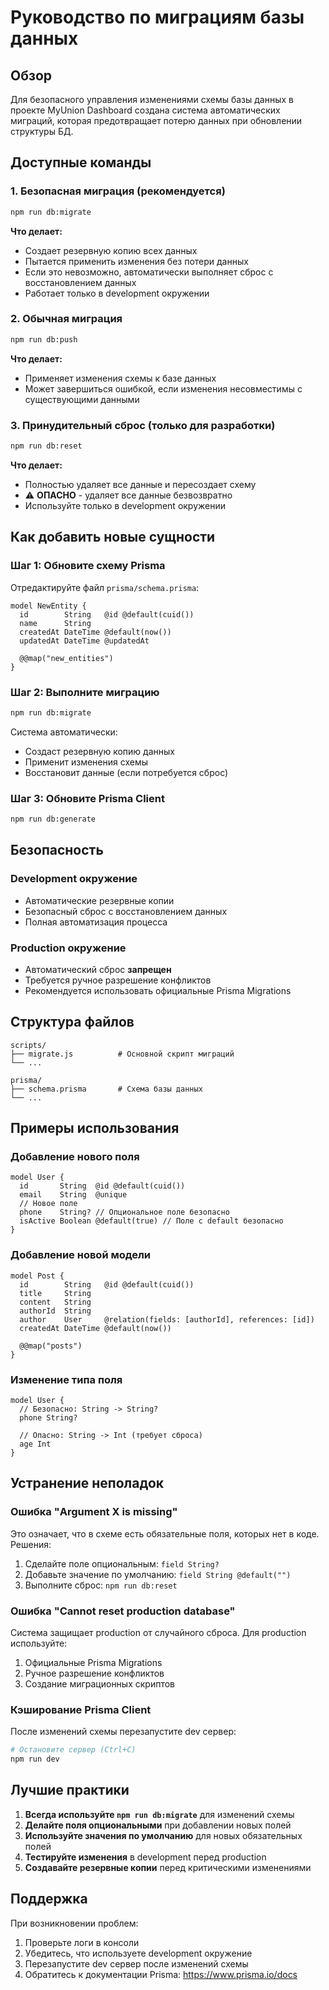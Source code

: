 # Руководство по миграциям базы данных

## Обзор

Для безопасного управления изменениями схемы базы данных в проекте MyUnion Dashboard создана система автоматических миграций, которая предотвращает потерю данных при обновлении структуры БД.

## Доступные команды

### 1. Безопасная миграция (рекомендуется)
```bash
npm run db:migrate
```

**Что делает:**
- Создает резервную копию всех данных
- Пытается применить изменения без потери данных
- Если это невозможно, автоматически выполняет сброс с восстановлением данных
- Работает только в development окружении

### 2. Обычная миграция
```bash
npm run db:push
```

**Что делает:**
- Применяет изменения схемы к базе данных
- Может завершиться ошибкой, если изменения несовместимы с существующими данными

### 3. Принудительный сброс (только для разработки)
```bash
npm run db:reset
```

**Что делает:**
- Полностью удаляет все данные и пересоздает схему
- ⚠️ **ОПАСНО** - удаляет все данные безвозвратно
- Используйте только в development окружении

## Как добавить новые сущности

### Шаг 1: Обновите схему Prisma
Отредактируйте файл `prisma/schema.prisma`:

```prisma
model NewEntity {
  id        String   @id @default(cuid())
  name      String
  createdAt DateTime @default(now())
  updatedAt DateTime @updatedAt
  
  @@map("new_entities")
}
```

### Шаг 2: Выполните миграцию
```bash
npm run db:migrate
```

Система автоматически:
- Создаст резервную копию данных
- Применит изменения схемы
- Восстановит данные (если потребуется сброс)

### Шаг 3: Обновите Prisma Client
```bash
npm run db:generate
```

## Безопасность

### Development окружение
- Автоматические резервные копии
- Безопасный сброс с восстановлением данных
- Полная автоматизация процесса

### Production окружение
- Автоматический сброс **запрещен**
- Требуется ручное разрешение конфликтов
- Рекомендуется использовать официальные Prisma Migrations

## Структура файлов

```
scripts/
├── migrate.js          # Основной скрипт миграций
└── ...

prisma/
├── schema.prisma       # Схема базы данных
└── ...
```

## Примеры использования

### Добавление нового поля
```prisma
model User {
  id       String  @id @default(cuid())
  email    String  @unique
  // Новое поле
  phone    String? // Опциональное поле безопасно
  isActive Boolean @default(true) // Поле с default безопасно
}
```

### Добавление новой модели
```prisma
model Post {
  id        String   @id @default(cuid())
  title     String
  content   String
  authorId  String
  author    User     @relation(fields: [authorId], references: [id])
  createdAt DateTime @default(now())
  
  @@map("posts")
}
```

### Изменение типа поля
```prisma
model User {
  // Безопасно: String -> String?
  phone String?
  
  // Опасно: String -> Int (требует сброса)
  age Int
}
```

## Устранение неполадок

### Ошибка "Argument X is missing"
Это означает, что в схеме есть обязательные поля, которых нет в коде. Решения:
1. Сделайте поле опциональным: `field String?`
2. Добавьте значение по умолчанию: `field String @default("")`
3. Выполните сброс: `npm run db:reset`

### Ошибка "Cannot reset production database"
Система защищает production от случайного сброса. Для production используйте:
1. Официальные Prisma Migrations
2. Ручное разрешение конфликтов
3. Создание миграционных скриптов

### Кэширование Prisma Client
После изменений схемы перезапустите dev сервер:
```bash
# Остановите сервер (Ctrl+C)
npm run dev
```

## Лучшие практики

1. **Всегда используйте `npm run db:migrate`** для изменений схемы
2. **Делайте поля опциональными** при добавлении новых полей
3. **Используйте значения по умолчанию** для новых обязательных полей
4. **Тестируйте изменения** в development перед production
5. **Создавайте резервные копии** перед критическими изменениями

## Поддержка

При возникновении проблем:
1. Проверьте логи в консоли
2. Убедитесь, что используете development окружение
3. Перезапустите dev сервер после изменений схемы
4. Обратитесь к документации Prisma: https://www.prisma.io/docs
